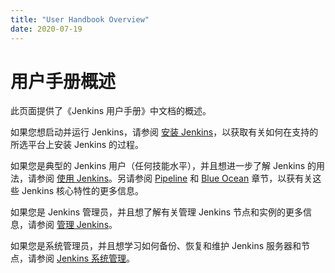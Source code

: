 ```yaml
---
title: "User Handbook Overview"
date: 2020-07-19
---
```




# 用户手册概述

此页面提供了《Jenkins 用户手册》中文档的概述。

如果您想启动并运行 Jenkins，请参阅 [安装 Jenkins](https://www.jenkins.io/doc/book/installing)，以获取有关如何在支持的所选平台上安装 Jenkins 的过程。

如果您是典型的 Jenkins 用户（任何技能水平），并且想进一步了解 Jenkins 的用法，请参阅 [使用 Jenkins](https://www.jenkins.io/doc/book/using)。另请参阅 [Pipeline](https://www.jenkins.io/doc/book/pipeline) 和 [Blue Ocean](https://www.jenkins.io/doc/book/blueocean) 章节，以获有关这些 Jenkins 核心特性的更多信息。

如果您是 Jenkins 管理员，并且想了解有关管理 Jenkins 节点和实例的更多信息，请参阅 [管理 Jenkins](https://www.jenkins.io/doc/book/managing)。

如果您是系统管理员，并且想学习如何备份、恢复和维护 Jenkins 服务器和节点，请参阅 [Jenkins 系统管理](https://www.jenkins.io/doc/book/system-administration)。

